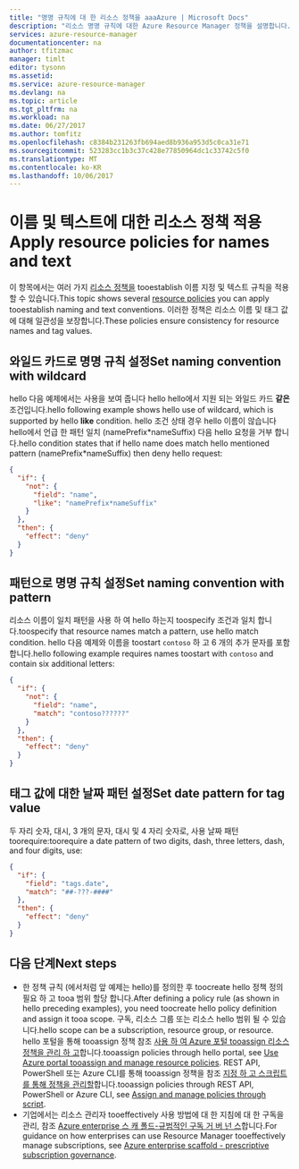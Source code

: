 ```yaml
---
title: "명명 규칙에 대 한 리소스 정책을 aaaAzure | Microsoft Docs"
description: "리소스 명명 규칙에 대한 Azure Resource Manager 정책을 설명합니다."
services: azure-resource-manager
documentationcenter: na
author: tfitzmac
manager: timlt
editor: tysonn
ms.assetid: 
ms.service: azure-resource-manager
ms.devlang: na
ms.topic: article
ms.tgt_pltfrm: na
ms.workload: na
ms.date: 06/27/2017
ms.author: tomfitz
ms.openlocfilehash: c8384b231263fb694aed8b936a953d5c0ca31e71
ms.sourcegitcommit: 523283cc1b3c37c428e77850964dc1c33742c5f0
ms.translationtype: MT
ms.contentlocale: ko-KR
ms.lasthandoff: 10/06/2017
---
```

# <a name="apply-resource-policies-for-names-and-text"></a><span data-ttu-id="28f6b-103">이름 및 텍스트에 대한 리소스 정책 적용</span><span class="sxs-lookup"><span data-stu-id="28f6b-103">Apply resource policies for names and text</span></span>
<span data-ttu-id="28f6b-104">이 항목에서는 여러 가지 [리소스 정책을](resource-manager-policy.md) tooestablish 이름 지정 및 텍스트 규칙을 적용할 수 있습니다.</span><span class="sxs-lookup"><span data-stu-id="28f6b-104">This topic shows several [resource policies](resource-manager-policy.md) you can apply tooestablish naming and text conventions.</span></span> <span data-ttu-id="28f6b-105">이러한 정책은 리소스 이름 및 태그 값에 대해 일관성을 보장합니다.</span><span class="sxs-lookup"><span data-stu-id="28f6b-105">These policies ensure consistency for resource names and tag values.</span></span> 

## <a name="set-naming-convention-with-wildcard"></a><span data-ttu-id="28f6b-106">와일드 카드로 명명 규칙 설정</span><span class="sxs-lookup"><span data-stu-id="28f6b-106">Set naming convention with wildcard</span></span>
<span data-ttu-id="28f6b-107">hello 다음 예제에서는 사용을 보여 줍니다 hello hello에서 지원 되는 와일드 카드 **같은** 조건입니다.</span><span class="sxs-lookup"><span data-stu-id="28f6b-107">hello following example shows hello use of wildcard, which is supported by hello **like** condition.</span></span> <span data-ttu-id="28f6b-108">hello 조건 상태 경우 hello 이름이 않습니다 hello에서 언급 한 패턴 일치 (namePrefix\*nameSuffix) 다음 hello 요청을 거부 합니다.</span><span class="sxs-lookup"><span data-stu-id="28f6b-108">hello condition states that if hello name does match hello mentioned pattern (namePrefix\*nameSuffix) then deny hello request:</span></span>

```json
{
  "if": {
    "not": {
      "field": "name",
      "like": "namePrefix*nameSuffix"
    }
  },
  "then": {
    "effect": "deny"
  }
}
```

## <a name="set-naming-convention-with-pattern"></a><span data-ttu-id="28f6b-109">패턴으로 명명 규칙 설정</span><span class="sxs-lookup"><span data-stu-id="28f6b-109">Set naming convention with pattern</span></span>

<span data-ttu-id="28f6b-110">리소스 이름이 일치 패턴을 사용 하 여 hello 하는지 toospecify 조건과 일치 합니다.</span><span class="sxs-lookup"><span data-stu-id="28f6b-110">toospecify that resource names match a pattern, use hello match condition.</span></span> <span data-ttu-id="28f6b-111">hello 다음 예제와 이름을 toostart `contoso` 하 고 6 개의 추가 문자를 포함 합니다.</span><span class="sxs-lookup"><span data-stu-id="28f6b-111">hello following example requires names toostart with `contoso` and contain six additional letters:</span></span>

```json
{
  "if": {
    "not": {
      "field": "name",
      "match": "contoso??????"
    }
  },
  "then": {
    "effect": "deny"
  }
}
```

## <a name="set-date-pattern-for-tag-value"></a><span data-ttu-id="28f6b-112">태그 값에 대한 날짜 패턴 설정</span><span class="sxs-lookup"><span data-stu-id="28f6b-112">Set date pattern for tag value</span></span>

<span data-ttu-id="28f6b-113">두 자리 숫자, 대시, 3 개의 문자, 대시 및 4 자리 숫자로, 사용 날짜 패턴 toorequire:</span><span class="sxs-lookup"><span data-stu-id="28f6b-113">toorequire a date pattern of two digits, dash, three letters, dash, and four digits, use:</span></span>

```json
{
  "if": {
    "field": "tags.date",
    "match": "##-???-####"
  },
  "then": {
    "effect": "deny"
  }
}
```

## <a name="next-steps"></a><span data-ttu-id="28f6b-114">다음 단계</span><span class="sxs-lookup"><span data-stu-id="28f6b-114">Next steps</span></span>
* <span data-ttu-id="28f6b-115">한 정책 규칙 (에서처럼 앞 예제는 hello)를 정의한 후 toocreate hello 정책 정의 필요 하 고 tooa 범위 할당 합니다.</span><span class="sxs-lookup"><span data-stu-id="28f6b-115">After defining a policy rule (as shown in hello preceding examples), you need toocreate hello policy definition and assign it tooa scope.</span></span> <span data-ttu-id="28f6b-116">구독, 리소스 그룹 또는 리소스 hello 범위 될 수 있습니다.</span><span class="sxs-lookup"><span data-stu-id="28f6b-116">hello scope can be a subscription, resource group, or resource.</span></span> <span data-ttu-id="28f6b-117">hello 포털을 통해 tooassign 정책 참조 [사용 하 여 Azure 포털 tooassign 리소스 정책을 관리 하 고](resource-manager-policy-portal.md)합니다.</span><span class="sxs-lookup"><span data-stu-id="28f6b-117">tooassign policies through hello portal, see [Use Azure portal tooassign and manage resource policies](resource-manager-policy-portal.md).</span></span> <span data-ttu-id="28f6b-118">REST API, PowerShell 또는 Azure CLI를 통해 tooassign 정책을 참조 [지정 하 고 스크립트를 통해 정책을 관리할](resource-manager-policy-create-assign.md)합니다.</span><span class="sxs-lookup"><span data-stu-id="28f6b-118">tooassign policies through REST API, PowerShell or Azure CLI, see [Assign and manage policies through script](resource-manager-policy-create-assign.md).</span></span> 
* <span data-ttu-id="28f6b-119">기업에서는 리소스 관리자 tooeffectively 사용 방법에 대 한 지침에 대 한 구독을 관리, 참조 [Azure enterprise 스 캐 폴드-규범적인 구독 거 버 넌 스](resource-manager-subscription-governance.md)합니다.</span><span class="sxs-lookup"><span data-stu-id="28f6b-119">For guidance on how enterprises can use Resource Manager tooeffectively manage subscriptions, see [Azure enterprise scaffold - prescriptive subscription governance](resource-manager-subscription-governance.md).</span></span>

